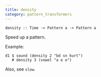 ```yaml
---
title: density
category: pattern_transformers
---
```


~~~~ {haskell}
density :: Time -> Pattern a -> Pattern a
~~~~


Speed up a pattern.

Example:

~~~~ {haskell}
d1 $ sound (density 2 "bd sn kurt")
   # density 3 (vowel "a e o")
~~~~

Also, see `slow`.